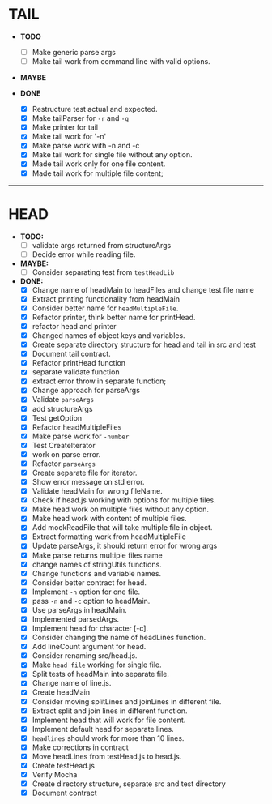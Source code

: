 # TAIL

- **TODO**
  - [ ] Make generic parse args
  - [ ] Make tail work from command line with valid options.

- **MAYBE**

- **DONE**
  - [x] Restructure test actual and expected.
  - [x] Make tailParser for `-r` and `-q`
  - [x] Make printer for tail
  - [x] Make tail work for '-n'
  - [x] Make parse work with -n and -c
  - [x] Make tail work for single file without any option.
  - [x] Made tail work only for one file content.
  - [x] Made tail work for multiple file content;

---

# HEAD

- **TODO:**
  - [ ] validate args returned from structureArgs
  - [ ] Decide error while reading file.

- **MAYBE:**
  - [ ] Consider separating test from `testHeadLib`

- **DONE:**
  - [x] Change name of headMain to headFiles and change test file name
  - [x] Extract printing functionality from headMain
  - [x] Consider better name for `headMultipleFile`.
  - [x] Refactor printer, think better name for printHead.
  - [x] refactor head and printer
  - [x] Changed names of object keys and variables.
  - [x] Create separate directory structure for head and tail in src and test
  - [x] Document tail contract.
  - [x] Refactor printHead function
  - [x] separate validate function
  - [x] extract error throw in separate function;
  - [x] Change approach for parseArgs
  - [x] Validate `parseArgs`
  - [x] add structureArgs
  - [x] Test getOption
  - [x] Refactor headMultipleFiles
  - [x] Make parse work for `-number`
  - [x] Test CreateIterator
  - [x] work on parse error.
  - [x] Refactor `parseArgs`
  - [x] Create separate file for iterator.
  - [x] Show error message on std error.
  - [x] Validate headMain for wrong fileName.
  - [x] Check if head.js working with options for multiple files.
  - [x] Make head work on multiple files without any option.
  - [x] Make head work with content of multiple files.
  - [x] Add mockReadFile that will take multiple file in object.
  - [x] Extract formatting work from headMultipleFile
  - [x] Update parseArgs, it should return error for wrong args
  - [x] Make parse returns multiple files name
  - [x] change names of stringUtils functions.
  - [x] Change functions and variable names.
  - [x] Consider better contract for head.
  - [x] Implement `-n` option for one file.
  - [x] pass `-n` and `-c` option to headMain.
  - [x] Use parseArgs in headMain.
  - [x] Implemented parsedArgs.
  - [x] Implement head for character [-c].
  - [x] Consider changing the name of headLines function.
  - [x] Add lineCount argument for head.
  - [x] Consider renaming src/head.js.
  - [x] Make `head file` working for single file.
  - [x] Split tests of headMain into separate file.
  - [x] Change name of line.js.
  - [x] Create headMain
  - [x] Consider moving splitLines and joinLines in different file.
  - [x] Extract split and join lines in different function.
  - [x] Implement head that will work for file content.
  - [x] Implement default head for separate lines.
  - [x] `headlines` should work for more than 10 lines.
  - [x] Make corrections in contract
  - [x] Move headLines from testHead.js to head.js.
  - [x] Create testHead.js
  - [x] Verify Mocha 
  - [x] Create directory structure, separate src and test directory
  - [x] Document contract
